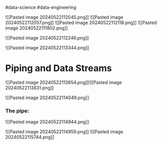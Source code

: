 #data-science #data-engineering 

![[Pasted image 20240522112045.png]]
![[Pasted image 20240522112057.png]]
![[Pasted image 20240522112118.png]]
![[Pasted image 20240522111802.png]]

![[Pasted image 20240522112246.png]]

![[Pasted image 20240522113344.png]]


# Piping and Data Streams

![[Pasted image 20240522113654.png]]![[Pasted image 20240522113831.png]]


![[Pasted image 20240522114049.png]]

### The pipe:
 ![[Pasted image 20240522114944.png]]
 
 
 ![[Pasted image 20240522114959.png]]
![[Pasted image 20240522115744.png]]